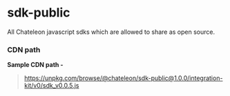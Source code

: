 # sdk-public
All Chateleon javascript sdks which are allowed to share as open source.


### CDN path

**Sample CDN path -**

> https://unpkg.com/browse/@chateleon/sdk-public@1.0.0/integration-kit/v0/sdk_v0.0.5.js